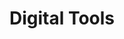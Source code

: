 ---
title: Digital Tools
description: Tools I use day per day or used in the past.
entries:
  - title: Enpass
    description: I bought this password manager before they started the subscription model. Therefore, I can use it without any monthly fees.
    logo: /lists/digital_tools/enpass.svg
    url: https://www.enpass.io/
  - title: Figma
    description: Awesome vector tool, you can work live at files and share them easily.
    logo: /lists/digital_tools/figma.svg
    url: https://www.figma.com/
  - title: Webstorm
    description: I like it as it just works and has all the features I need built-in.
    logo: /lists/digital_tools/webstorm.svg
    url: https://www.jetbrains.com/webstorm/
  - title: WorkFlowy
    description: My go-to knowledge app, you could also call it a note app. Basically it is an endless list.
    logo: /lists/digital_tools/workflowy.jpeg
    url: https://workflowy.com/
  - title: Clipy
    extra: Open Source
    description: A clipboard manager for macOS. No more, no less.
    logo: /lists/digital_tools/clipy.png
    url: https://clipy-app.com/
  - title: Rectangle
    extra: Open Source
    description: Let you move and snap windows on macOS via mouse and shortcuts.
    logo: /lists/digital_tools/rectangle.png
    url: https://rectangleapp.com/
  - title: Spark
    description: Current email client on macOS and iOS.
    logo: /lists/digital_tools/spark.svg
    url: https://sparkmailapp.com/
  - title: Bookmark Divider
    extra: Open Source
    description: A tool created by myself to use it as a bookmark divider between my favicon bookmarks.
    logo: /lists/digital_tools/bookmarkdivider.svg
    url: https://bookmark-divider.netlify.app/
  - title: VS Code
    extra: Open Source
    description: As I'm not a big fan of TextEdit (macOS) I use VS Code as my primarily editor.
    logo: /lists/digital_tools/vscode.svg
    url: https://code.visualstudio.com/
  - title: Slack
    description: If there is a new side project with multiple people I tend to directly create a workspace to streamline the communication.
    logo: /lists/digital_tools/slack.svg
    url: https://slack.com
  - title: Google Workspace
    description: In my case it is used privately, but it is also very easy to set up for small to large organizations.
    logo: /lists/digital_tools/google.svg
    url: https://workspace.google.com
---